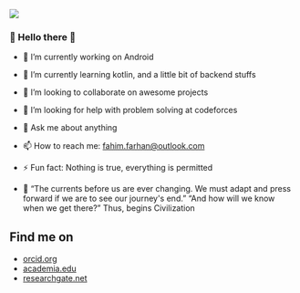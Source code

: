 ![](https://komarev.com/ghpvc/?username=fahimfarhan&color=blue)
### 👋 Hello there :rocket:

- 🔭 I’m currently working on Android
- 🌱 I’m currently learning kotlin, and a little bit of backend stuffs
- 👯 I’m looking to collaborate on awesome projects
- 🤔 I’m looking for help with problem solving at codeforces
- 💬 Ask me about anything
- 📫 How to reach me: fahim.farhan@outlook.com
- ⚡ Fun fact: Nothing is true, everything is permitted

- :rocket: “The currents before us are ever changing. We must adapt and press forward if we are to see our journey's end.” “And how will we know when we get there?” Thus, begins Civilization 

## Find me on
* [orcid.org](https://orcid.org/0000-0003-4521-2608)
* [academia.edu](https://independent.academia.edu/QaziFahimFarhan)
* [researchgate.net](https://www.researchgate.net/profile/Qazi-Fahim-Farhan)
<!-- 
[![fahimfarhan's github stats](https://github-readme-stats.vercel.app/api?username=fahimfarhan&show_icons=true&&line_height=40)](https://github.com/anuraghazra/github-readme-stats)
[![Top Langs](https:// github-readme-stats.vercel.app/api/top-langs/?username=fahimfarhan&show_icons=true)](https://github.com/anuraghazra/github-readme-stats) 
-->

<!--
**fahimfarhan/fahimfarhan** is a ✨ _special_ ✨ repository because its `README.md` (this file) appears on your GitHub profile.

Here are some ideas to get you started:

- 🔭 I’m currently working on ...
- 🌱 I’m currently learning ...
- 👯 I’m looking to collaborate on ...
- 🤔 I’m looking for help with ...
- 💬 Ask me about ...
- 📫 How to reach me: ...
- 😄 Pronouns: ...
- ⚡ Fun fact: ...
-->
